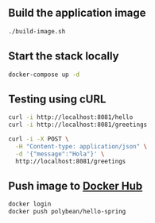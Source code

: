 ## Build the application image

```sh
./build-image.sh
```

## Start the stack locally

```sh
docker-compose up -d
```

## Testing using cURL

```sh
curl -i http://localhost:8081/hello
curl -i http://localhost:8081/greetings

curl -i -X POST \
  -H "Content-type: application/json" \
  -d '{"message":"Hola"}' \
  http://localhost:8081/greetings
```

## Push image to [Docker Hub](https://hub.docker.com/)

```sh
docker login
docker push polybean/hello-spring
```
